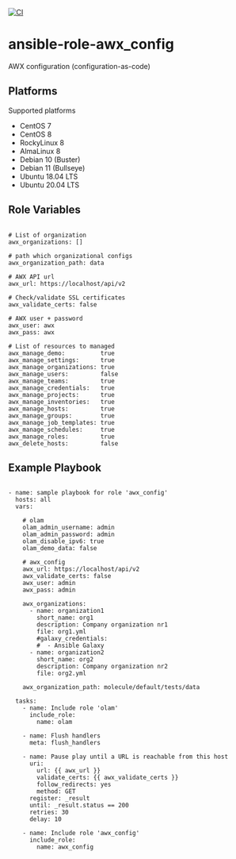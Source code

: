 [![CI](https://github.com/de-it-krachten/ansible-role-awx_config/workflows/CI/badge.svg?event=push)](https://github.com/de-it-krachten/ansible-role-awx_config/actions?query=workflow%3ACI)


# ansible-role-awx_config

AWX configuration (configuration-as-code)


Platforms
--------------

Supported platforms

- CentOS 7
- CentOS 8
- RockyLinux 8
- AlmaLinux 8
- Debian 10 (Buster)
- Debian 11 (Bullseye)
- Ubuntu 18.04 LTS
- Ubuntu 20.04 LTS



Role Variables
--------------
<pre><code>
# List of organization
awx_organizations: []

# path which organizational configs
awx_organization_path: data

# AWX API url
awx_url: https://localhost/api/v2

# Check/validate SSL certificates
awx_validate_certs: false

# AWX user + password
awx_user: awx
awx_pass: awx

# List of resources to managed
awx_manage_demo:          true
awx_manage_settings:      true
awx_manage_organizations: true
awx_manage_users:         false
awx_manage_teams:         true
awx_manage_credentials:   true
awx_manage_projects:      true
awx_manage_inventories:   true
awx_manage_hosts:         true
awx_manage_groups:        true
awx_manage_job_templates: true
awx_manage_schedules:     true
awx_manage_roles:         true
awx_delete_hosts:         false
</pre></code>


Example Playbook
----------------

<pre><code>
- name: sample playbook for role 'awx_config'
  hosts: all
  vars:

    # olam
    olam_admin_username: admin
    olam_admin_password: admin
    olam_disable_ipv6: true
    olam_demo_data: false

    # awx_config
    awx_url: https://localhost/api/v2
    awx_validate_certs: false
    awx_user: admin
    awx_pass: admin

    awx_organizations:
      - name: organization1
        short_name: org1
        description: Company organization nr1
        file: org1.yml
        #galaxy_credentials:
        #  - Ansible Galaxy
      - name: organization2
        short_name: org2
        description: Company organization nr2
        file: org2.yml

    awx_organization_path: molecule/default/tests/data

  tasks:
    - name: Include role 'olam'
      include_role:
        name: olam

    - name: Flush handlers
      meta: flush_handlers

    - name: Pause play until a URL is reachable from this host
      uri:
        url: {{ awx_url }}
        validate_certs: {{ awx_validate_certs }}
        follow_redirects: yes
        method: GET
      register: _result
      until: _result.status == 200
      retries: 30
      delay: 10

    - name: Include role 'awx_config'
      include_role:
        name: awx_config
</pre></code>
